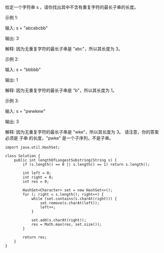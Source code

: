 给定一个字符串 s ，请你找出其中不含有重复字符的最长子串的长度。

 

示例 1:

输入: s = "abcabcbb"

输出: 3 

解释: 因为无重复字符的最长子串是 "abc"，所以其长度为 3。

示例 2:

输入: s = "bbbbb"

输出: 1

解释: 因为无重复字符的最长子串是 "b"，所以其长度为 1。

示例 3:

输入: s = "pwwkew"

输出: 3

解释: 因为无重复字符的最长子串是 "wke"，所以其长度为 3。
     请注意，你的答案必须是 子串 的长度，"pwke" 是一个子序列，不是子串。
 


```
import java.util.HashSet;

class Solution {
    public int lengthOfLongestSubstring(String s) {
        if (s.length() == 0 || s.length() == 1) return s.length();

        int left = 0;
        int right = 0;
        int res = 0;

        HashSet<Character> set = new HashSet<>();
        for (; right < s.length(); right++) {
            while (set.contains(s.charAt(right))) {
                set.remove(s.charAt(left));
                left++;
            }

            set.add(s.charAt(right));
            res = Math.max(res, set.size());
        }

        return res;
    }
}
```
